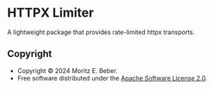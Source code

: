 # HTTPX Limiter

A lightweight package that provides rate-limited httpx transports.

## Copyright

- Copyright © 2024 Moritz E. Beber.
- Free software distributed under the [Apache Software License 2.0](../LICENSE).

